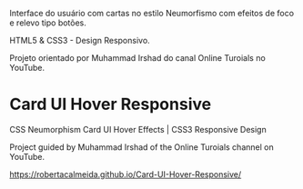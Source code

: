 Interface do usuário com cartas no estilo Neumorfismo com efeitos de foco e relevo tipo botões. 

HTML5 & CSS3 - Design Responsivo.

Projeto orientado por Muhammad Irshad do canal Online Turoials no YouTube.

# Card UI Hover Responsive
 CSS Neumorphism Card UI Hover Effects | CSS3 Responsive Design

Project guided by Muhammad Irshad of the Online Turoials channel on YouTube.

https://robertacalmeida.github.io/Card-UI-Hover-Responsive/

